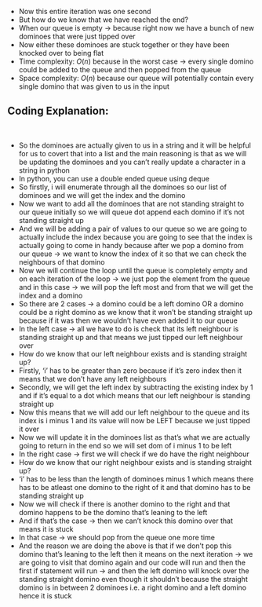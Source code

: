 - Now this entire iteration was one second
- But how do we know that we have reached the end?
- When our queue is empty → because right now we have a bunch of new dominoes that were just tipped over
- Now either these dominoes are stuck together or they have been knocked over to being flat
- Time complexity: $O(n)$  because in the worst case → every single domino could be added to the queue and then popped from the queue
- Space complexity: $O(n)$  because our queue will potentially contain every single domino that was given to us in the input
​
## Coding Explanation:
​
- So the dominoes are actually given to us in a string and it will be helpful for us to covert that into a list and the main reasoning is that as we will be updating the dominoes and you can’t really update a character in a string in python
- In python, you can use a double ended queue using deque
- So firstly, i will enumerate through all the dominoes so our list of dominoes and we will get the index and the domino
- Now we want to add all the dominoes that are not standing straight to our queue initially so we will queue dot append each domino if it’s not standing straight up
- And we will be adding a pair of values to our queue so we are going to actually include the index because you are going to see that the index is actually going to come in handy because after we pop a domino from our queue → we want to know the index of it so that we can check the neighbours of that domino
- Now we will continue the loop until the queue is completely empty and on each iteration of the loop → we just pop the element from the queue and in this case → we will pop the left most and from that we will get the index and a domino
- So there are 2 cases → a domino could be a left domino OR a domino could be a right domino as we know that it won’t be standing straight up because if it was then we wouldn’t have even added it to our queue
- In the left case → all we have to do is check that its left neighbour is standing straight up and that means we just tipped our left neighbour over
- How do we know that our left neighbour exists and is standing straight up?
- Firstly, ‘i’ has to be greater than zero because if it’s zero index then it means that we don’t have any left neighbours
- Secondly, we will get the left index by subtracting the existing index by 1 and if it’s equal to a dot which means that our left neighbour is standing straight up
- Now this means that we will add our left neighbour to the queue and its index is i minus 1 and its value will now be LEFT because we just tipped it over
- Now we will update it in the dominoes list as that’s what we are actually going to return in the end so we will set dom of i minus 1 to be left
- In the right case → first we will check if we do have the right neighbour
- How do we know that our right neighbour exists and is standing straight up?
- ‘i’ has to be less than the length of dominoes minus 1 which means there has to be atleast one domino to the right of it and that domino has to be standing straight up
- Now we will check if there is another domino to the right and that domino happens to be the domino that’s leaning to the left
- And if that’s the case → then we can’t knock this domino over that means it is stuck
- In that case → we should pop from the queue one more time
- And the reason we are doing the above is that if we don’t pop this domino that’s leaning to the left then it means on the next iteration → we are going to visit that domino again and our code will run and then the first if statement will run → and then the left domino will knock over the standing straight domino even though it shouldn’t because the straight domino is in between 2 dominoes i.e. a right domino and a left domino hence it is stuck